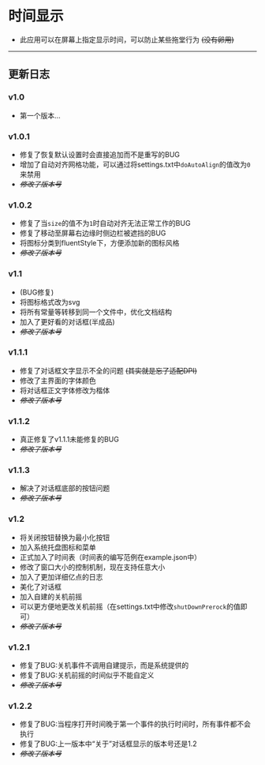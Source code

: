 # 时间显示
* 此应用可以在屏幕上指定显示时间，可以防止某些拖堂行为 ~~(没有卵用)~~
---
## 更新日志
### v1.0
* 第一个版本...
### v1.0.1
* 修复了恢复默认设置时会直接追加而不是重写的BUG
* 增加了自动对齐网格功能，可以通过将settings.txt中`doAutoAlign`的值改为`0`来禁用 
* ~~_修改了版本号_~~
### v1.0.2
* 修复了当`size`的值不为`1`时自动对齐无法正常工作的BUG
* 修复了移动至屏幕右边缘时侧边栏被遮挡的BUG
* 将图标分类到fluentStyle下，方便添加新的图标风格
* ~~_修改了版本号_~~
### v1.1
* (BUG修复)
* 将图标格式改为svg
* 将所有常量等转移到同一个文件中，优化文档结构
* 加入了更好看的对话框(半成品)
* ~~_修改了版本号_~~
### v1.1.1
* 修复了对话框文字显示不全的问题 ~~(其实就是忘了适配DPI)~~ 
* 修改了主界面的字体颜色
* 将对话框正文字体修改为楷体
* ~~_修改了版本号_~~
### v1.1.2
* 真正修复了v1.1.1未能修复的BUG
* ~~_修改了版本号_~~
### v1.1.3
* 解决了对话框底部的按钮问题
* ~~_修改了版本号_~~
### v1.2
* 将关闭按钮替换为最小化按钮
* 加入系统托盘图标和菜单
* 正式加入了时间表（时间表的编写范例在example.json中）
* 修改了窗口大小的控制机制，现在支持任意大小
* 加入了更加详细亿点的日志
* 美化了对话框
* 加入自建的关机前摇
* 可以更方便地更改关机前摇（在settings.txt中修改`shutDownPrerock`的值即可）
* ~~_修改了版本号_~~
### v1.2.1
* 修复了BUG:关机事件不调用自建提示，而是系统提供的
* 修复了BUG:关机前摇的时间似乎不能自定义
* ~~_修改了版本号_~~
### v1.2.2
* 修复了BUG:当程序打开时间晚于第一个事件的执行时间时，所有事件都不会执行
* 修复了BUG:上一版本中“关于”对话框显示的版本号还是1.2
* ~~_修改了版本号_~~
